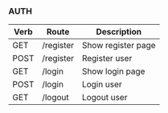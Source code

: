 ### AUTH

| Verb           | Route            | Description     
| -------------- | ---------------- | --------------------
| GET            | /register        | Show register page
| POST           | /register        | Register user
| GET            | /login           | Show login page  
| POST           | /login           | Login user
| GET            | /logout          | Logout user